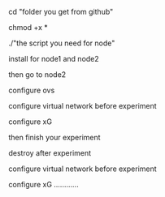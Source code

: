 cd "folder you get from github"

chmod +x *

./"the script you need for node"

install for node1 and node2

then go to node2

configure ovs

configure virtual network before experiment

configure xG

then finish your experiment

destroy after experiment

configure virtual network before experiment

configure xG
............
